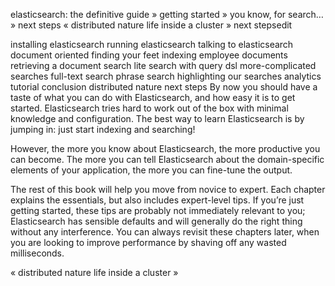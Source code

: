 
elasticsearch: the definitive guide » getting started » you know, for search… » next steps
«  distributed nature     life inside a cluster  »
next stepsedit

installing elasticsearch
running elasticsearch
talking to elasticsearch
document oriented
finding your feet
indexing employee documents
retrieving a document
search lite
search with query dsl
more-complicated searches
full-text search
phrase search
highlighting our searches
analytics
tutorial conclusion
distributed nature
next steps
By now you should have a taste of what you can do with Elasticsearch, and how easy it is to get started. Elasticsearch tries hard to work out of the box with minimal knowledge and configuration. The best way to learn Elasticsearch is by jumping in: just start indexing and searching!

However, the more you know about Elasticsearch, the more productive you can become. The more you can tell Elasticsearch about the domain-specific elements of your application, the more you can fine-tune the output.

The rest of this book will help you move from novice to expert. Each chapter explains the essentials, but also includes expert-level tips. If you’re just getting started, these tips are probably not immediately relevant to you; Elasticsearch has sensible defaults and will generally do the right thing without any interference. You can always revisit these chapters later, when you are looking to improve performance by shaving off any wasted milliseconds.

«  distributed nature     life inside a cluster  »

